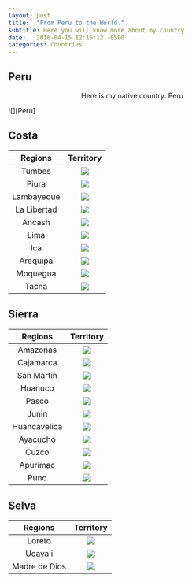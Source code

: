 ```yaml
---
layout: post
title:  "From Peru to the World."
subtitle: Here you will know more about my country
date:   2016-04-15 12:15:12 -0500
categories: Countries
---
```


## Peru

<p align="center"> 
Here is my native country: Peru
</p>
![][Peru]

## Costa

| Regions | Territory |
:-------------------------:|:-------------------------:
 Tumbes  |  ![][Tumbes]
 Piura | ![][Piura]
 Lambayeque | ![][Lambayeque] 
 La Libertad | ![][La-Libertad] 
 Ancash   | ![][Ancash] 
 Lima   | ![][Lima]
 Ica | ![][Ica]
 Arequipa | ![][Arequipa]
 Moquegua | ![][Moquegua]
 Tacna | ![][Tacna]

## Sierra

| Regions | Territory |
:-------------------------:|:-------------------------:
 Amazonas  |  ![][Amazonas]
 Cajamarca | ![][Cajamarca]
 San Martin | ![][San-Martin] 
 Huanuco | ![][Huanuco] 
 Pasco   | ![][Pasco] 
 Junin   | ![][Junin]
 Huancavelica | ![][Huancavelica]
 Ayacucho | ![][Ayacucho]
 Cuzco | ![][Cuzco]
 Apurimac | ![][Apurimac]
 Puno     | ![][Puno]

## Selva

| Regions | Territory |
:-------------------------:|:-------------------------:
 Loreto | ![][Loreto]
 Ucayali  |  ![][Ucayali]
 Madre de Dios | ![][Madre-de-Dios] 

[Peru]:            /assets/Peru_Maps/Peru.png

[Tumbes]:          /assets/Peru_Maps/Costa/1-Tumbes.jpg
[Piura]:           /assets/Peru_Maps/Costa/2-Piura.jpg
[Lambayeque]:      /assets/Peru_Maps/Costa/3-Lambayeque.jpg
[La-Libertad]:     /assets/Peru_Maps/Costa/4-La_Libertad.jpg
[Ancash]:          /assets/Peru_Maps/Costa/5-Ancash.png
[Lima]:            /assets/Peru_Maps/Costa/6-Lima
[Ica]:             /assets/Peru_Maps/Costa/7-Ica.jpg
[Arequipa]:        /assets/Peru_Maps/Costa/8-Arequipa.jpg
[Moquegua]:        /assets/Peru_Maps/Costa/9-Moquegua.jpg
[Tacna]:           /assets/Peru_Maps/Costa/10-Tacna.png

[Cajamarca]:       /assets/Peru_Maps/Sierra/1-Cajamarca.jpg
[Amazonas]:        /assets/Peru_Maps/Sierra/2-Amazonas.jpg
[San-Martin]:      /assets/Peru_Maps/Sierra/3-San_Martin.jpg
[Huanuco]:         /assets/Peru_Maps/Sierra/4-Huanuco.jpg
[Pasco]:           /assets/Peru_Maps/Sierra/5-Pasco.jpg
[Junin]:           /assets/Peru_Maps/Sierra/6-Junin.jpg
[Huancavelica]:    /assets/Peru_Maps/Sierra/7-Huancavelica.jpg
[Ayacucho]:        /assets/Peru_Maps/Sierra/8-Ayacucho.jpg
[Cuzco]:           /assets/Peru_Maps/Sierra/9-Cuzco.jpg
[Apurimac]:        /assets/Peru_Maps/Sierra/10-Apurimac.jpg
[Puno]:            /assets/Peru_Maps/Sierra/11-Puno.jpg

[Loreto]:          /assets/Peru_Maps/Selva/1-Loreto.jpg
[Ucayali]:         /assets/Peru_Maps/Selva/2-Ucayali.jpg
[Madre-de-Dios]:   /assets/Peru_Maps/Selva/3-Madre_de_Dios.jpg
